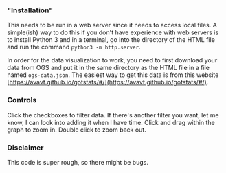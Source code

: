 ### "Installation"
This needs to be run in a web server since it needs to access local files. A
simple(ish) way to do this if you don't have experience with web servers is to
install Python 3 and in a terminal, go into the directory of the HTML file and
run the command `python3 -m http.server`.

In order for the data visualization to work, you need to first download your
data from OGS and put it in the same directory as the HTML file in a file named
`ogs-data.json`. The easiest way to get this data is from this website [https://avavt.github.io/gotstats/#/](https://avavt.github.io/gotstats/#/).

### Controls
Click the checkboxes to filter data. If there's another filter you want, let me
know, I can look into adding it when I have time.
Click and drag within the graph to zoom in. Double click to zoom back out.

### Disclaimer
This code is super rough, so there might be bugs.
